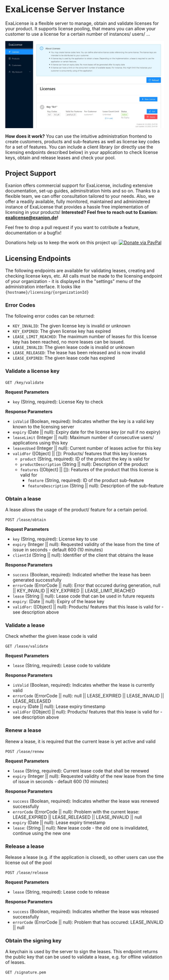 
# ExaLicense Server Instance

ExaLicense is a flexible server to manage, obtain and validate licenses for your product. It supports license pooling, that means you can allow your customer to use a license for a certain number of instances/ users/ ...

![Frontend Screenshot](https://github.com/exanion/exalicense-server/raw/master/static/exalicense-frontend-screenshot.jpg)

**How does it work?**  You can use the intuitive administration frontend to create customers, products and sub-features as well as license key codes for a set of features. You can include a client library (or directly use the licensing endpoints described below) in your application to check license keys, obtain and release leases and check your pool.

## Project Support
Exanion offers commercial support for ExaLicense, including extensive documentation, set-up guides, adminsitration hints and so on. Thanks to a flexible team, we can offer consultation tailored to your needs. Also, we offer a readily available, fully monitored, maintained and administered instance of ExaLicense that provides a hassle free implementation of licensing in your products! **Interested? Feel free to reach out to Exanion: <exalicense@exanion.de>!**

Feel free to drop a pull request if you want to cotribute a feature, documentation or a bugfix!

Donations help us to keep the work on this project up: [![Donate via PayPal](https://img.shields.io/badge/Donate-PayPal-green.svg)](https://www.paypal.com/cgi-bin/webscr?cmd=_s-xclick&hosted_button_id=25X84UHCTUPBA)

## Licensing Endpoints
The following endpoints are available for validating leases, creating and checking license keys, etc.
All calls must be made to the licensing endpoint of your organization - it is displayed in the "settings" menu of the administration interface. It looks like `{hostname}/licensing/{organizationId}`

### Error Codes
The following error codes can be returned: 
* `KEY_INVALID`: The given license key is invalid or unknown
* `KEY_EXPIRED`: The given license key has expired
* `LEASE_LIMIT_REACHED`: The maximum number of leases for this license key has been reached, no more leases can be issued. 
* `LEASE_INVALID`: The given lease code is invalid or unknown
* `LEASE_RELEASED`: The lease has been released and is now invalid
* `LEASE_EXPIRED`: The given lease code has expired

### Validate a license key
```GET /key/validate```

**Request Parameters**
* `key` (String, required): License Key to check

**Response Parameters**
* `isValid` (Boolean, required): Indicates whether the key is a valid key known to the licensing server
* `expiry` (Date || null): Expiry date for the license key (or null if no expiry)
* `leaseLimit` (Integer || null): Maximum number of consecutive users/ applications using this key
* `leasesUsed` (Integer || null): Current number of leases active for this key
* `validFor` ([Object] || []): Products/ features that this key licenses
   - `product` (String, required): ID of the product the key is valid for
   - `productDescription` (String || null): Description of the product
   - `features` ([Object] || []): Features of the product that this license is valid for
       - `feature` (String, required): ID of the product sub-feature
       - `featureDescription` (String || null): Description of the sub-feature

### Obtain a lease
A lease allows the usage of the product/ feature for a certain period.

```POST /lease/obtain```

**Request Parameters**
* `key` (String, required): License key to use
* `expiry` (Integer || null): Requested validity of the lease from the time of issue in seconds - default 600 (10 minutes)
* `clientId` (String || null): Identifier of the client that obtains the lease

**Response Parameters**
* `success` (Boolean, required): Indicated whether the lease has been generated successfully
* `errorCode` (ErrorCode || null): Error that occured during generation, null || KEY_INVALID || KEY_EXPIRED || LEASE_LIMIT_REACHED
* `lease` (String || null): Lease code that can be used in future requests
* `expiry`: (Date || null): Expiry of the lease key
* `validFor`: ([Object] || null): Products/ features that this lease is valid for - see description above


### Validate a lease
Check whether the given lease code is valid

```GET /lease/validate```

**Request Parameters**
* `lease` (String, required): Lease code to validate

**Response Parameters**
* `isValid` (Boolean, required): Indicates whether the lease is currently valid
* `errorCode` (ErrorCode || null): null || LEASE_EXPIRED || LEASE_INVALID || LEASE_RELEASED
* `expiry` (Date || null): Lease expiry timestamp
* `validFor` ([Object] || null): Products/ features that this lease is valid for - see description above

### Renew a lease
Renew a lease, it is required that the current lease is yet active and valid

```POST /lease/renew```

**Request Parameters**
* `lease` (String, required): Current lease code that shall be renewed
* `expiry` (Integer || null): Requested validity of the new lease from the time of issue in seconds - default 600 (10 minutes)

**Response Parameters**
* `success` (Boolean, required): Indicates whether the lease was renewed successfully
* `errorCode` (ErrorCode || null): Problem with the current lease: LEASE_EXPIRED || LEASE_RELEASED || LEASE_INVALID || null
* `expiry` (Date || null): Lease expiry timestamp
* `lease`: (String || null): New lease code - the old one is invalidated, continue using the new one


### Release a lease
Release a lease (e.g. if the application is closed), so other users can use the license out of the pool

```POST /lease/release```

**Request Parameters**
* `lease` (String, required): Lease code to release

**Response Parameters**
* `success` (Boolean, required): Indicates whether the lease was released successfully
* `errorCode` (ErrorCode || null): Problem that has occured: LEASE_INVALID || null

### Obtain the signing key
A keychain is used by the server to sign the leases. This endpoint returns the public key that can be used to validate a lease, e.g. for offline validation of leases.

```GET /signature.pem```